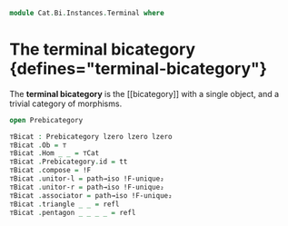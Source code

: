 <!--
```agda
open import 1Lab.Prelude

open import Cat.Instances.Shape.Terminal
open import Cat.Univalent
open import Cat.Bi.Base

import Cat.Reasoning
```
-->

```agda
module Cat.Bi.Instances.Terminal where
```

# The terminal bicategory {defines="terminal-bicategory"}

The **terminal bicategory** is the [[bicategory]] with a single object, and a trivial
category of morphisms.

```agda
open Prebicategory

⊤Bicat : Prebicategory lzero lzero lzero
⊤Bicat .Ob = ⊤
⊤Bicat .Hom _ _ = ⊤Cat
⊤Bicat .Prebicategory.id = tt
⊤Bicat .compose = !F
⊤Bicat .unitor-l = path→iso !F-unique₂
⊤Bicat .unitor-r = path→iso !F-unique₂
⊤Bicat .associator = path→iso !F-unique₂
⊤Bicat .triangle _ _ = refl
⊤Bicat .pentagon _ _ _ _ = refl
```
